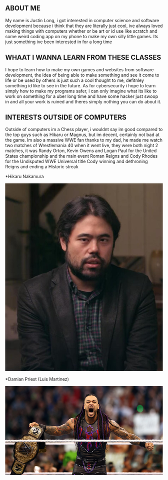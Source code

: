 ## ABOUT ME 
My name is Justin Long, i got interested in computer science and software development because i think that they are literally just cool, ive always loved making things with computers whether or be art or id use like scratch and some weird coding app on my phone to make 
my own silly little games. Its just something ive been interested in for a long time
## WHAAT I WANNA LEARN FROM THESE CLASSES
I hope to learn how to make my own games and websites from software development, the idea of being able to make something and see it come to life or be used by others is just such a cool thought to me, defitnley something id like to see in the future.
As for cybersecurity i hope to learn simply how to make my programs safer, i can only imagine what its like to work on something for a uber long time and have some hacker just swoop in and all your work is ruined and theres simply nothing you can do about it.
## INTERESTS OUTSIDE OF COMPUTERS
Outside of computers im a Chess player, i wouldnt say im good compared to the top guys such as Hikaru or Magnus, but im decent, certainly not bad at the game.
Im also a massive WWE fan thanks to my dad, he made me watch two matches of Wrestlemania 40 when it went live, they were both night 2 matches, it was Randy Orton, Kevin Owens and Logan Paul for the United States championship and the main event Roman Reigns and Cody Rhodes for the Undisputed WWE Universal title Cody winning and dethroning Reigns and ending a Historic streak

*Hikaru Nakamura

![image](https://github.com/JustinTLong16/JustinTLong16-profile/blob/main/HikaruNakamura.jpg)

*Damian Priest (Luis Martinez)

![Image](https://github.com/JustinTLong16/JustinTLong16-profile/blob/main/DamianPriest.jpg)

